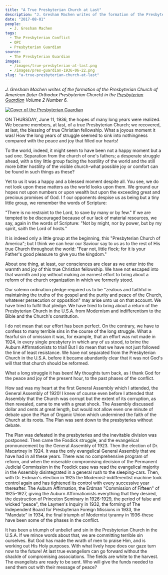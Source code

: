 ```yaml
---
title: "A True Presbyterian Church at Last"
description: "J. Gresham Machen writes of the formation of the Presbyterian Church of America in 1936."
date: "2017-08-01"
people:
  - J. Gresham Machen
tags:
  - The Presbyterian Conflict
  - OPC
  - Presbyterian Guardian
source:
  - The Presbyterian Guardian
images:
  - /images/true-presbyterian-at-last.png
  - /images/pres-guardian-1936-06-22.png
slug: "a-true-presbyterian-church-at-last"
---
```


_J. Gresham Machen writes of the formation of the Presbyterian Church of American (later Orthodox Presbyterian Church) in the [Presbyterian Guardian](https://www.opc.org/guardian.html) Volume 2 Number 6._

[![Cover of the Presbyterian Guardian](/images/pres-guardian-1936-06-22.png)](https://www.opc.org/cfh/guardian/Volume_2/1936-06-22.pdf)

<span class="lead">ON THURSDAY, June 11, 1936, the hopes of many long years were realized. We became members, at last, of a true Presbyterian Church; we recovered, at last, the blessing of true Christian fellowship. What a joyous moment it was! How the long years of struggle seemed to sink into nothingness compared with the peace and joy that filled our hearts!</span>

To the world, indeed, it might seem to have been not a happy moment but a sad one. Separation from the church of one's fathers; a desperate struggle ahead, with a tiny little group facing the hostility of the world and the still more bitter hostility of the visible church-what possible joy or comfort can be found in such things as these?

Yet to us it was a happy and a blessed moment despite all. You see, we do not look upon these matters as the world looks upon them. We ground our hopes not upon numbers or upon wealth but upon the exceeding great and precious promises of God. I f our opponents despise us as being but a tiny little group, we remember the words of Scripture:

"There is no restraint to the Lord, to save by many or by few." If we are tempted to be discouraged because of our lack of material resources, we say, again in the words of Scripture: "Not by might, nor by power, but by my spirit, saith the Lord of hosts."

It is indeed only a little group at the beginning, this "Presbyterian Church of America"; but I think we can hear our Saviour say to us as to the rest of His true Church throughout the world: "Fear not, little flock; for it is your Father's good pleasure to give you the kingdom."

About one thing, at least, our consciences are clear as we enter into the warmth and joy of this true Christian fellowship. We have not escaped into that warmth and joy without making an earnest effort to bring about a reform of the church organization in which we formerly stood.

Our solemn ordination pledge required us to be "zealous and faithful in maintaining the truths of the gospel and the purity and peace of the Church, whatever persecution or opposition" may arise unto us on that account. We have tried to fulfil that pledge. We have tried to bring about a return of the Presbyterian Church in the U.S.A. from Modernism and indifferentism to the Bible and the Church's constitution.

I do not mean that our effort has been perfect. On the contrary, we have to confess to many terrible sins in the course of the long struggle. What a fearful sin of omission it was, for example, that an effort was not made in 1924, in every single presbytery in which any of us stood, to brine the Auburn Affirmationists to trial! But I do mean that we have not just followed the line of least resistance. We have not separated from the Presbyterian Church in the U.S.A. before it became abundantly clear that it was not God's will that that church should be reformed.

What a long struggle it has been! My thoughts turn back, as I thank God for the peace and joy of the present hour, to the past phases of the conflict.

How sad was my heart at the first General Assembly which I attended, the General Assembly of 1920! I knew of course even before I attended that Assembly that the Church was corrupt but the extent of its corruption, as then revealed, came to me with a great shock. The Assembly discussed dollar and cents at great length, but would not allow even one minute of debate upon the Plan of Organic Union which undermined the faith of the Church at its roots. The Plan was sent down to the presbyteries without debate.

The Plan was defeated in the presbyteries and the inevitable division was postponed. Then came the Fosdick struggle, and the evangelical pronouncement by the General Assembly of 1923. Then the election of Dr. Macartney in 1924. It was the only evangelical General Assembly that we have had in all these years. There was no comprehensive program of reform, and when the miserable compromising decision of the Permanent Judicial Commission in the Fosdick case was read the evangelical majority in the Assembly disintegrated in a general rush to the sleeping-cars. Then, with Dr. Erdman's election in 1925 the Modernist-indifferentist machine took control again and has tightened its control with every successive year thereafter. The Auburn Affirmation, the Erdman "Commission of Fifteen" of 1925-1927, giving the Auburn Affirmationists everything that they desired, the destruction of Princeton Seminary in 1926-1929, the period of false and wicked "peace", the Laymen's Inquiry in 1932, the forming of The Independent Board for Presbyterian Foreign Missions in 1933, the "Mandate" in 1934, the final triumph of Modernist tyranny in 1936-these have been some of the phases in the conflict.

It has been a triumph of unbelief and sin in the Presbyterian Church in the U.S.A. If we mince words about that, we are committing terrible sin ourselves. But God has made the wrath of men to praise Him, and is working out His Holy purposes. With what lively hope does our gaze turn now to the future! At last true evangelism can go forward without the shackle of compromising associations. The fields are white to the harvest. The evangelists are ready to be sent. Who will give the funds needed to send them out with their message of peace?